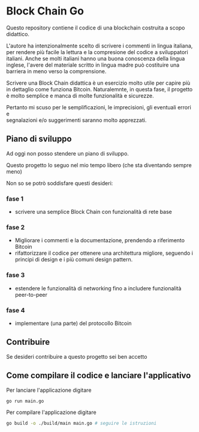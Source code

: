 # Block Chain Go

Questo repository contiene il codice di una blockchain costruita a scopo didattico.

L'autore ha intenzionalmente scelto di scrivere i commenti in lingua italiana,
per rendere più facile la lettura e la compresione del codice a sviluppatori italiani.
Anche se molti italiani hanno una buona conoscenza della lingua inglese,
l'avere del materiale scritto in lingua madre può costituire una barriera in meno verso la comprensione.

Scrivere una Block Chain didattica è un esercizio molto utile per capire più in dettaglio come funziona Bitcoin.
Naturalemnte, in questa fase, il progetto è molto semplice e manca di molte funzionalità e sicurezze.

Pertanto mi scuso per le semplificazioni, le imprecisioni, gli eventuali errori e  
segnalazioni e/o suggerimenti saranno molto apprezzati.

## Piano di sviluppo

Ad oggi non posso stendere un piano di sviluppo.

Questo progetto lo seguo nel mio tempo libero (che sta diventando sempre meno)

Non so se potrò soddisfare questi desideri:

### fase 1
- scrivere una semplice Block Chain con funzionalità di rete base

### fase 2
- Migliorare i commenti e la documentazione, prendendo a riferimento Bitcoin
- rifattorizzare il codice per ottenere una architettura migliore, seguendo i principi di design e i più comuni design pattern.

### fase 3
- estendere le funzionalità di networking fino a includere funzionalità peer-to-peer

### fase 4
- implementare (una parte) del protocollo Bitcoin

## Contribuire

Se desideri contribuire a questo progetto sei ben accetto


## Come compilare il codice e lanciare l'applicativo

Per lanciare l'applicazione digitare

```bash
go run main.go
```

Per compilare l'applicazione digitare

```bash
go build -o ./build/main main.go # seguire le istruzioni
```
